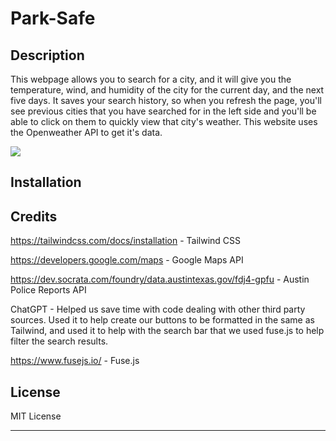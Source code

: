 # Park-Safe

## Description

This webpage allows you to search for a city, and it will give you the temperature, wind, and humidity of the city for the current day, and the next five days. It saves your search history, so when you refresh the page, you'll see previous cities that you have searched for in the left side and you'll be able to click on them to quickly view that city's weather. This website uses the Openweather API to get it's data.

<img src="./assets/images/image.png"/>


## Installation




## Credits

https://tailwindcss.com/docs/installation - Tailwind CSS

https://developers.google.com/maps - Google Maps API

https://dev.socrata.com/foundry/data.austintexas.gov/fdj4-gpfu - Austin Police Reports API

ChatGPT - Helped us save time with code dealing with other third party sources. Used it to help create our buttons to be formatted in the same as Tailwind, and used it to help with the search bar that we used fuse.js to help filter the search results.

https://www.fusejs.io/ - Fuse.js

## License

MIT License

---